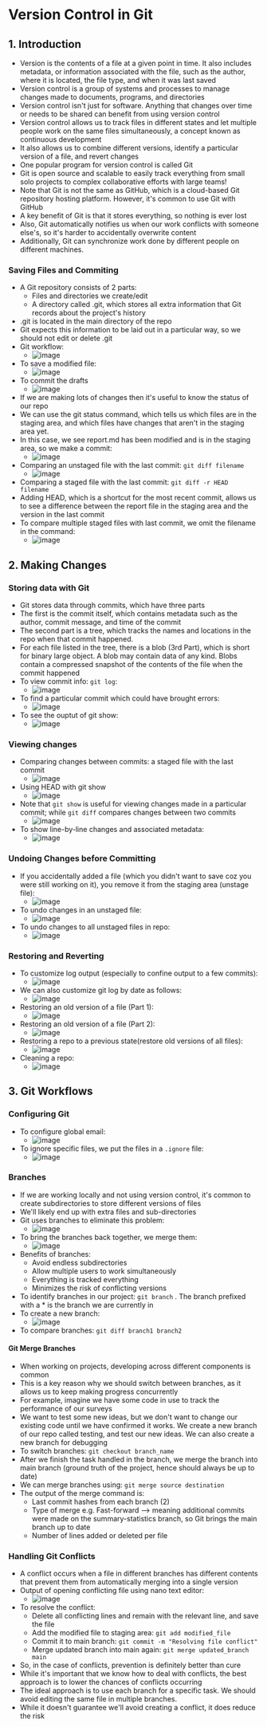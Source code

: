 # Version Control in Git

## 1. Introduction
* Version is the contents of a file at a given point in time. It also includes metadata, or information associated with the file, such as the author, where it is located, the file type, and when it was last saved
* Version control is a group of systems and processes to manage changes made to documents, programs, and directories
* Version control isn't just for software. Anything that changes over time or needs to be shared can benefit from using version control
* Version control allows us to track files in different states and let multiple people work on the same files simultaneously, a concept known as continuous development
* It also allows us to combine different versions, identify a particular version of a file, and revert changes
* One popular program for version control is called Git
* Git is open source and scalable to easily track everything from small solo projects to complex collaborative efforts with large teams!
* Note that Git is not the same as GitHub, which is a cloud-based Git repository hosting platform. However, it's common to use Git with GitHub
* A key benefit of Git is that it stores everything, so nothing is ever lost
* Also, Git automatically notifies us when our work conflicts with someone else's, so it's harder to accidentally overwrite content
* Additionally, Git can synchronize work done by different people on different machines.

### Saving Files and Commiting
* A Git repository consists of 2 parts:
   * Files and directories we create/edit
   * A directory called .git, which stores all extra information that Git records about the project's history
* .git is located in the main directory of the repo
* Git expects this information to be laid out in a particular way, so we should not edit or delete .git
* Git workflow:
   * ![image](https://github.com/IsaacMwendwa/Data-Engineering-Track-DataCamp/assets/51324520/94b94632-42ec-4729-87b1-beec260c7ea8)
* To save a modified file:
   * ![image](https://github.com/IsaacMwendwa/Data-Engineering-Track-DataCamp/assets/51324520/f4f2392b-2f72-4e17-a501-b64e11390af0)
* To commit the drafts
   * ![image](https://github.com/IsaacMwendwa/Data-Engineering-Track-DataCamp/assets/51324520/09fa1305-8baf-4fe5-aa0b-7143d9ce997e)
* If we are making lots of changes then it's useful to know the status of our repo
* We can use the git status command, which tells us which files are in the staging area, and which files have changes that aren't in the staging area yet.
* In this case, we see report.md has been modified and is in the staging area, so we make a commit:
   * ![image](https://github.com/IsaacMwendwa/Data-Engineering-Track-DataCamp/assets/51324520/22ed3b01-bb24-4c2a-b2f9-5bcea77ed288)
* Comparing an unstaged file with the last commit: `git diff filename`
    * ![image](https://github.com/IsaacMwendwa/Data-Engineering-Track-DataCamp/assets/51324520/e8c76d95-2357-4cf7-a87a-a9e605578dff)
* Comparing a staged file with the last commit: `git diff -r HEAD filename`
* Adding HEAD, which is a shortcut for the most recent commit, allows us to see a difference between the report file in the staging area and the version in the last commit
* To compare multiple staged files with last commit, we omit the filename in the command:
    * ![image](https://github.com/IsaacMwendwa/Data-Engineering-Track-DataCamp/assets/51324520/83d950be-d378-4333-b35c-c6b343d567d1)

## 2. Making Changes
### Storing data with Git
* Git stores data through commits, which have three parts
* The first is the commit itself, which contains metadata such as the author, commit message, and time of the commit
* The second part is a tree, which tracks the names and locations in the repo when that commit happened.
* For each file listed in the tree, there is a blob (3rd Part), which is short for binary large object. A blob may contain data of any kind. Blobs contain a compressed snapshot of the contents of the file when the commit happened
* To view commit info: `git log`: 
  * ![image](https://github.com/IsaacMwendwa/Data-Engineering-Track-DataCamp/assets/51324520/f2220c47-9f3c-424d-b27d-69ec09b884ff)
* To find a particular commit which could have brought errors:
  * ![image](https://github.com/IsaacMwendwa/Data-Engineering-Track-DataCamp/assets/51324520/cb002756-e446-4207-bdb5-86ea2989fa2a)
* To see the ouptut of git show:
  * ![image](https://github.com/IsaacMwendwa/Data-Engineering-Track-DataCamp/assets/51324520/2470612e-2394-4dbd-bcc9-4a2da89c903c)

### Viewing changes
* Comparing changes between commits: a staged file with the last commit
  * ![image](https://github.com/IsaacMwendwa/Data-Engineering-Track-DataCamp/assets/51324520/67668eaf-bf9c-42d6-9b44-3975e2c397cb)
* Using HEAD with git show
  * ![image](https://github.com/IsaacMwendwa/Data-Engineering-Track-DataCamp/assets/51324520/a9185e0e-4559-429b-aa3f-a6559e240df8)
* Note that `git show` is useful for viewing changes made in a particular commit; while `git diff` compares changes between two commits
   * ![image](https://github.com/IsaacMwendwa/Data-Engineering-Track-DataCamp/assets/51324520/0e520166-ca5b-4d49-ad3c-202cd2143eb9)
* To show line-by-line changes and associated metadata:
   * ![image](https://github.com/IsaacMwendwa/Data-Engineering-Track-DataCamp/assets/51324520/17e4a167-2ae7-4d21-ab7f-f968c229ea8b)

### Undoing Changes before Committing
* If you accidentally added a file (which you didn't want to save coz you were still working on it), you remove it from the staging area (unstage file):
  * ![image](https://github.com/IsaacMwendwa/Data-Engineering-Track-DataCamp/assets/51324520/18af7a99-fdd2-4cdb-b520-6b4336539be4)
* To undo changes in an unstaged file:
   * ![image](https://github.com/IsaacMwendwa/Data-Engineering-Track-DataCamp/assets/51324520/3b6bc4fe-e92e-45b5-9cd3-dfab716564d8)
* To undo changes to all unstaged files in repo:
  * ![image](https://github.com/IsaacMwendwa/Data-Engineering-Track-DataCamp/assets/51324520/0f1fe37b-63b3-403e-bfd9-b1432b17c963)

### Restoring and Reverting
* To customize log output (especially to confine output to a few commits):
  * ![image](https://github.com/IsaacMwendwa/Data-Engineering-Track-DataCamp/assets/51324520/aea8fbbf-3123-48a7-8824-c222e5a34dae)
* We can also customize git log by date as follows:
  * ![image](https://github.com/IsaacMwendwa/Data-Engineering-Track-DataCamp/assets/51324520/8cedc2d7-da82-4b39-b839-0f8c3213ca35)
* Restoring an old version of a file (Part 1):
  * ![image](https://github.com/IsaacMwendwa/Data-Engineering-Track-DataCamp/assets/51324520/6e705e07-a8c2-4426-bc33-4533c7377ac3)
* Restoring an old version of a file (Part 2):
  * ![image](https://github.com/IsaacMwendwa/Data-Engineering-Track-DataCamp/assets/51324520/5477424d-c3f6-4681-a9a2-51bf5c13252c)
* Restoring a repo to a previous state(restore old versions of all files):
  * ![image](https://github.com/IsaacMwendwa/Data-Engineering-Track-DataCamp/assets/51324520/441da7cd-891f-4713-88e8-a28095f8282d)
* Cleaning a repo:
  * ![image](https://github.com/IsaacMwendwa/Data-Engineering-Track-DataCamp/assets/51324520/f9d60384-e747-4c37-9d8b-f9298887f4d9)
  
## 3. Git Workflows
### Configuring Git
* To configure global email:
  * ![image](https://github.com/IsaacMwendwa/Data-Engineering-Track-DataCamp/assets/51324520/6f6220ab-86d8-4824-9b7d-b24046876533)
* To ignore specific files, we put the files in a `.ignore` file:
  * ![image](https://github.com/IsaacMwendwa/Data-Engineering-Track-DataCamp/assets/51324520/5e5377c5-9eef-47d9-bacc-2d852200c2f7)

### Branches
* If we are working locally and not using version control, it's common to create subdirectories to store different versions of files
* We'll likely end up with extra files and sub-directories
* Git uses branches to eliminate this problem:
   * ![image](https://github.com/IsaacMwendwa/Data-Engineering-Track-DataCamp/assets/51324520/8a6990c1-c15c-4a8c-a307-56fb5c0bae5b)
* To bring the branches back together, we merge them:
   * ![image](https://github.com/IsaacMwendwa/Data-Engineering-Track-DataCamp/assets/51324520/56924e2b-ae7b-46db-a5d3-023883688868)
* Benefits of branches:
   * Avoid endless subdirectories
   * Allow multiple users to work simultaneously
   * Everything is tracked everything
   * Minimizes the risk of conflicting versions
* To identify branches in our project: `git branch` . The branch prefixed with a * is the branch we are currently in
* To create a new branch:
   * ![image](https://github.com/IsaacMwendwa/Data-Engineering-Track-DataCamp/assets/51324520/2c8f2a9a-3794-46a5-b6bb-d0873dfa93f6)
* To compare branches: `git diff branch1 branch2`

#### Git Merge Branches
* When working on projects, developing across different components is common
* This is a key reason why we should switch between branches, as it allows us to keep making progress concurrently
* For example, imagine we have some code in use to track the performance of our surveys
* We want to test some new ideas, but we don't want to change our existing code until we have confirmed it works. We create a new branch of our repo called testing, and test our new ideas. We can also create a new branch for debugging
* To switch branches: `git checkout branch_name`
* After we finish the task handled in the branch, we merge the branch into main branch (ground truth of the project, hence should always be up to date)
* We can merge branches using: `git merge source destination`
* The output of the merge command is:
  * Last commit hashes from each branch (2)
  * Type of merge e.g. Fast-forward --> meaning additional commits were made on the summary-statistics branch, so Git brings the main branch up to date
  * Number of lines added or deleted per file

### Handling Git Conflicts
* A conflict occurs when a file in different branches has different contents that prevent them from automatically merging into a single version
* Output of opening conflicting file using nano text editor:
  * ![image](https://github.com/IsaacMwendwa/Data-Engineering-Track-DataCamp/assets/51324520/d94fc9b7-86ce-4e3d-9acb-7c7da4a91176)
* To resolve the conflict:
  * Delete all conflicting lines and remain with the relevant line, and save the file
  * Add the modified file to staging area: `git add modified_file`
  * Commit it to main branch: `git commit -m "Resolving file conflict"`
  * Merge updated branch into main again: `git merge updated_branch main`
* So, in the case of conflicts, prevention is definitely better than cure
* While it's important that we know how to deal with conflicts, the best approach is to lower the chances of conflicts occurring
* The ideal approach is to use each branch for a specific task. We should avoid editing the same file in multiple branches.
* While it doesn't guarantee we'll avoid creating a conflict, it does reduce the risk
